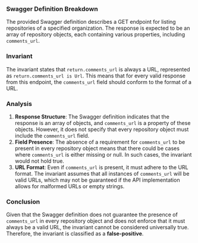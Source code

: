 ### Swagger Definition Breakdown
The provided Swagger definition describes a GET endpoint for listing repositories of a specified organization. The response is expected to be an array of repository objects, each containing various properties, including `comments_url`.

### Invariant
The invariant states that `return.comments_url` is always a URL, represented as `return.comments_url is Url`. This means that for every valid response from this endpoint, the `comments_url` field should conform to the format of a URL.

### Analysis
1. **Response Structure**: The Swagger definition indicates that the response is an array of objects, and `comments_url` is a property of these objects. However, it does not specify that every repository object must include the `comments_url` field.
2. **Field Presence**: The absence of a requirement for `comments_url` to be present in every repository object means that there could be cases where `comments_url` is either missing or null. In such cases, the invariant would not hold true.
3. **URL Format**: Even if `comments_url` is present, it must adhere to the URL format. The invariant assumes that all instances of `comments_url` will be valid URLs, which may not be guaranteed if the API implementation allows for malformed URLs or empty strings.

### Conclusion
Given that the Swagger definition does not guarantee the presence of `comments_url` in every repository object and does not enforce that it must always be a valid URL, the invariant cannot be considered universally true. Therefore, the invariant is classified as a **false-positive**.
